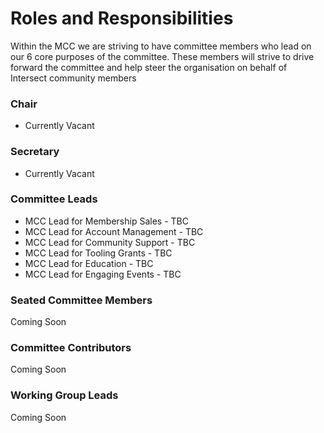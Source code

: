 # Roles and Responsibilities

Within the MCC we are striving to have committee members who lead on our 6 core purposes of the committee.  These members will strive to drive forward the committee and help steer the organisation on behalf of Intersect community members

### Chair

* Currently Vacant

### Secretary

* Currently Vacant

### Committee Leads

* MCC Lead for Membership Sales - TBC
* MCC Lead for Account Management - TBC
* MCC Lead for Community Support - TBC
* MCC Lead for Tooling Grants - TBC
* MCC Lead for Education - TBC
* MCC Lead for Engaging Events - TBC



### Seated Committee Members

Coming Soon

### Committee Contributors

Coming Soon

### Working Group Leads

Coming Soon

